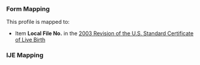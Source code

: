 ### Form Mapping
This profile is mapped to:
 * Item **Local File No.** in the [2003 Revision of the U.S. Standard Certificate of Live Birth](https://www.cdc.gov/nchs/data/dvs/birth11-03final-ACC.pdf)

### IJE Mapping

<style>
 .context-menu {cursor: context-menu; color: #438bca;}
 .context-menu:hover {opacity: 0.5;}
</style>
